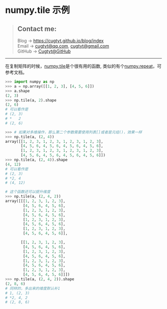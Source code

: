 # numpy.tile 示例

> ## Contact me:
> Blog -> <https://cugtyt.github.io/blog/index>  
> Email -> <cugtyt@qq.com>, <cugtyt@gmail.com>  
> GitHub -> [Cugtyt@GitHub](https://github.com/Cugtyt)

---

在复制矩阵的时候，[numpy.tile](https://docs.scipy.org/doc/numpy/reference/generated/numpy.tile.html#numpy.tile)是个很有用的函数, 类似的有个[numpy.repeat](https://docs.scipy.org/doc/numpy/reference/generated/numpy.repeat.html)，可参考文档。

``` python
>>> import numpy as np
>>> a = np.array([[1, 2, 3], [4, 5, 6]])
>>> a.shape
(2, 3)
>>> np.tile(a, 2).shape
(2, 6)
# 可以看作是
# (2, 3)
# *   2
# (2, 6)

>>> # 如果对多维操作，那么第二个参数需要使用列表[]或者是元组()，效果一样
>>> np.tile(a, (2, 4))
array([[1, 2, 3, 1, 2, 3, 1, 2, 3, 1, 2, 3],
       [4, 5, 6, 4, 5, 6, 4, 5, 6, 4, 5, 6],
       [1, 2, 3, 1, 2, 3, 1, 2, 3, 1, 2, 3],
       [4, 5, 6, 4, 5, 6, 4, 5, 6, 4, 5, 6]])
>>> np.tile(a, (2, 4)).shape
(4, 12)
# 可以看作是
# (2, 3)
# *2, 4
# (4, 12)

# 这个函数还可以提升维度
>>> np.tile(a, (2, 4, 2))
array([[[1, 2, 3, 1, 2, 3],
        [4, 5, 6, 4, 5, 6],
        [1, 2, 3, 1, 2, 3],
        [4, 5, 6, 4, 5, 6],
        [1, 2, 3, 1, 2, 3],
        [4, 5, 6, 4, 5, 6],
        [1, 2, 3, 1, 2, 3],
        [4, 5, 6, 4, 5, 6]],

       [[1, 2, 3, 1, 2, 3],
        [4, 5, 6, 4, 5, 6],
        [1, 2, 3, 1, 2, 3],
        [4, 5, 6, 4, 5, 6],
        [1, 2, 3, 1, 2, 3],
        [4, 5, 6, 4, 5, 6],
        [1, 2, 3, 1, 2, 3],
        [4, 5, 6, 4, 5, 6]]])
>>> np.tile(a, (2, 4, 2)).shape
(2, 8, 6)
# 同样的，多出来的维度默认补1
# 1, (2, 3)
# *2, 4, 2
# (2, 8, 6)
```